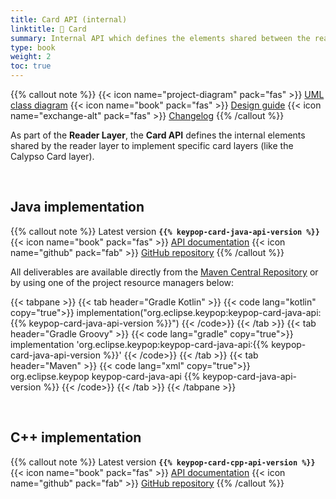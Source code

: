 ```yaml
---
title: Card API (internal)
linktitle: 🔶 Card
summary: Internal API which defines the elements shared between the reader layer and the card layer.
type: book
weight: 2
toc: true
---
```


{{% callout note %}}
{{< icon name="project-diagram" pack="fas" >}} [UML class diagram](https://calypsonet.github.io/calypsonet-terminal-card-uml-api/)
<span class="component-metadata">{{< icon name="book" pack="fas" >}} [Design guide](https://terminal-api.calypsonet.org/specifications/reader-layer/card-api/)</span>
<span class="component-metadata">{{< icon name="exchange-alt" pack="fas" >}} [Changelog](https://github.com/eclipse-keypop/keypop-card-java-api/blob/main/CHANGELOG.md)</span>
{{% /callout %}}

As part of the **Reader Layer**, the **Card API** defines the internal elements shared by the
reader layer to implement specific card layers (like the Calypso Card layer).

<br>

## Java implementation
{{% callout note %}}
Latest version **`{{% keypop-card-java-api-version %}}`**
<span class="component-metadata">{{< icon name="book" pack="fas" >}} [API documentation](https://card-java.keypop.org/)</span>
<span class="component-metadata">{{< icon name="github" pack="fab" >}} [GitHub repository](https://github.com/eclipse-keypop/keypop-card-java-api/)</span>
{{% /callout %}}

All deliverables are available directly from the [Maven Central Repository](https://central.sonatype.com/search?q=keypop-card-java-api) or by using one of the project resource managers below:

{{< tabpane >}}
{{< tab header="Gradle Kotlin" >}}
{{< code lang="kotlin" copy="true">}}
implementation("org.eclipse.keypop:keypop-card-java-api:{{% keypop-card-java-api-version %}}")
{{< /code>}}
{{< /tab >}}
{{< tab header="Gradle Groovy" >}}
{{< code lang="gradle" copy="true">}}
implementation 'org.eclipse.keypop:keypop-card-java-api:{{% keypop-card-java-api-version %}}'
{{< /code>}}
{{< /tab >}}
{{< tab header="Maven" >}}
{{< code lang="xml" copy="true">}}
<dependency>
    <groupId>org.eclipse.keypop</groupId>
    <artifactId>keypop-card-java-api</artifactId>
    <version>{{% keypop-card-java-api-version %}}</version>
</dependency>
{{< /code>}}
{{< /tab >}}
{{< /tabpane >}}

<br>

## C++ implementation
{{% callout note %}}
Latest version **`{{% keypop-card-cpp-api-version %}}`**
<span class="component-metadata">{{< icon name="book" pack="fas" >}} [API documentation](https://eclipse-keypop.github.io/keypop-card-cpp-api/)</span>
<span class="component-metadata">{{< icon name="github" pack="fab" >}} [GitHub repository](https://github.com/eclipse-keypop/keypop-card-cpp-api/)</span>
{{% /callout %}}